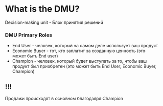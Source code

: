 # What is the DMU?

Decision-making unit - Блок принятия решений

### DMU Primary Roles
- End User - человек, который на самом деле использует ваш продукт
- Economic Buyer - тот, кто заплатит за созданную ценность (это может быть End user)
- Champion - человек, который будет выступать за то, чтобы ваш продукт был приобретен (это может быть End User, Economic Buyer, Champion)

## !!!
Продажи происходят в основном благодаяря Champion